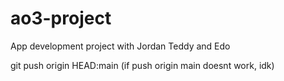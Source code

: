 # ao3-project
App development project with Jordan Teddy and Edo

git push origin HEAD:main (if push origin main doesnt work, idk)
